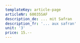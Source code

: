 ```yaml
---
templateKey: article-page
articleNr: 60035SAF
description_de: ... mit Safran
description_fr: '... aux safran'
unit: '3'
price: 15.--
---
```


